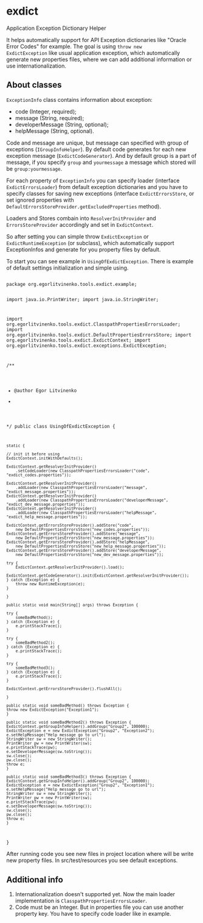 # exdict
Application Exception Dictionary Helper

It helps automatically support for API Exception dictionaries like "Oracle Error Codes" for example.
The goal is using <code>throw new ExdictException</code> like usual application exception, which automatically generate new properties files,
where we can add additional information or use internationalization.

## About classes

<code>ExceptionInfo</code> class contains information about exception:
* code (Integer, required);
* message (String, required);
* developerMessage (String, optional);
* helpMessage (String, optional).

Code and message are unique, but message can specified with group of exceptions (<code>IGroupInfoHelper</code>).
By default code generates for each new exception message (<code>ExdictCodeGenerator</code>).
And by default group is a part of message, if you specify <code>group</code> and <code>yourmessage</code> a message which stored will be <code>group:yourmessage</code>.

For each property of <code>ExceptionInfo</code> you can specify loader (interface <code>ExdictErrorsLoader</code>) from default exception dictionaries and you have to specify classes for saving new exceptions (interface <code>ExdictErrorsStore</code>, or set ignored properties with <code>DefaultErrorsStoreProvider.getExcludedProperties</code> method). 

Loaders and Stores combain into <code>ResolverInitProvider</code> and <code>ErrorsStoreProvider</code> accordingly and set in <code>ExdictContext</code>.

So after setting you can simple throw <code>ExdictException</code> or <code>ExdictRuntimeException</code> (or subclass), which automatically support ExceptionInfos and generate for you property files by default.

To start you can see example in <code>UsingOfExdictException</code>. There is example of default settings initialization and simple using. 

<code>
package org.egorlitvinenko.tools.exdict.example;

import java.io.PrintWriter;
import java.io.StringWriter;

import org.egorlitvinenko.tools.exdict.ClasspathPropertiesErrorsLoader;
import org.egorlitvinenko.tools.exdict.DefaultPropertiesErrorsStore;
import org.egorlitvinenko.tools.exdict.ExdictContext;
import org.egorlitvinenko.tools.exdict.exceptions.ExdictException;

/**
 * @author Egor Litvinenko
 *
 */
public class UsingOfExdictException {

    static {

	// init it before using
	ExdictContext.initWithDefaults();

	ExdictContext.getResolverInitProvider()
		.setCodeLoader(new ClasspathPropertiesErrorsLoader("code", "exdict_codes.properties"));

	ExdictContext.getResolverInitProvider()
		.addLoader(new ClasspathPropertiesErrorsLoader("message", "exdict_message.properties"));
	ExdictContext.getResolverInitProvider()
		.addLoader(new ClasspathPropertiesErrorsLoader("developerMessage", "exdict_dev_message.properties"));
	ExdictContext.getResolverInitProvider()
		.addLoader(new ClasspathPropertiesErrorsLoader("helpMessage", "exdict_help_message.properties"));

	ExdictContext.getErrorsStoreProvider().addStore("code",
		new DefaultPropertiesErrorsStore("new_codes.properties"));
	ExdictContext.getErrorsStoreProvider().addStore("message",
		new DefaultPropertiesErrorsStore("new_message.properties"));
	ExdictContext.getErrorsStoreProvider().addStore("helpMessage",
		new DefaultPropertiesErrorsStore("new_help_message.properties"));
	ExdictContext.getErrorsStoreProvider().addStore("developerMessage",
		new DefaultPropertiesErrorsStore("new_dev_message.properties"));

	try {
	    ExdictContext.getResolverInitProvider().load();
	    ExdictContext.getCodeGenerator().init(ExdictContext.getResolverInitProvider());
	} catch (Exception e) {
	    throw new RuntimeException(e);
	}

    }

    public static void main(String[] args) throws Exception {

	try {
	    someBadMethod();
	} catch (Exception e) {
	    e.printStackTrace();
	}

	try {
	    someBadMethod2();
	} catch (Exception e) {
	    e.printStackTrace();
	}

	try {
	    someBadMethod3();
	} catch (Exception e) {
	    e.printStackTrace();
	}

	ExdictContext.getErrorsStoreProvider().flushAll();

    }

    public static void someBadMethod() throws Exception {
	throw new ExdictException("Exception1");
    }

    public static void someBadMethod2() throws Exception {
	ExdictContext.getGroupInfoHelper().addGroup("Group2", 100000);
	ExdictException e = new ExdictException("Group2", "Exception2");
	e.setHelpMessage("Help message go to url");
	StringWriter sw = new StringWriter();
	PrintWriter pw = new PrintWriter(sw);
	e.printStackTrace(pw);
	e.setDeveloperMessage(sw.toString());
	sw.close();
	pw.close();
	throw e;
    }

    public static void someBadMethod3() throws Exception {
	ExdictContext.getGroupInfoHelper().addGroup("Group2", 100000);
	ExdictException e = new ExdictException("Group2", "Exception1");
	e.setHelpMessage("Help message go to url");
	StringWriter sw = new StringWriter();
	PrintWriter pw = new PrintWriter(sw);
	e.printStackTrace(pw);
	e.setDeveloperMessage(sw.toString());
	sw.close();
	pw.close();
	throw e;
    }

}
</code>

After running code you see new files in project location where will be write new property files. In src/test/resources you see default exceptions.

## Additional info

1. Internationalization doesn't supported yet. Now the main loader implementation is <code>ClasspathPropertiesErrorsLoader</code>.
2. Code must be an Integer. But in properties file you can use another property key. You have to specify code loader like in example.